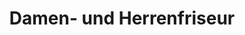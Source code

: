 ---
title: "Damen- und Herrenfriseur"
url: /grosshartmannsdorf/damen-und-herrenfriseur/
shop: Friseur
---